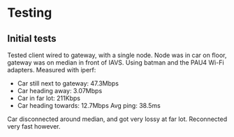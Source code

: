 # Testing

## Initial tests

Tested client wired to gateway, with a single node. Node was in car on floor, gateway was on median in front of IAVS.
Using batman and the PAU4 Wi-Fi adapters.
Measured with iperf:
- Car still next to gateway: 47.3Mbps
- Car heading away: 3.07Mbps
- Car in far lot: 211Kbps
- Car heading towards: 12.7Mbps
Avg ping: 38.5ms

Car disconnected around median, and got very lossy at far lot. Reconnected very fast however.
